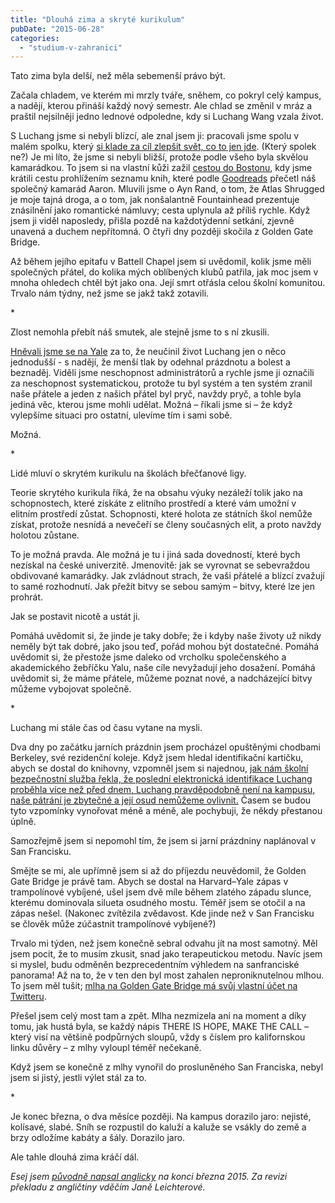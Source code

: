 ```yaml
---
title: "Dlouhá zima a skryté kurikulum"
pubDate: "2015-06-28"
categories:
  - "studium-v-zahranici"
---
```


Tato zima byla delší, než měla sebemenší právo být.

Začala chladem, ve kterém mi mrzly tváře, sněhem, co pokryl celý kampus, a nadějí, kterou přináší každý nový semestr. Ale chlad se změnil v mráz a praštil nejsilněji jedno lednové odpoledne, kdy si Luchang Wang vzala život.

S Luchang jsme si nebyli blízcí, ale znal jsem ji: pracovali jsme spolu v malém spolku, který [si klade za cíl zlepšit svět, co to jen jde](http://yaleea.com). (Který spolek ne?) Je mi líto, že jsme si nebyli bližší, protože podle všeho byla skvělou kamarádkou. To jsem si na vlastní kůži zažil [cestou do Bostonu](http://www.kellnerfoundation.cz/univerzity/nasi-stipendiste/simon-podhajsky/detail/fotbal-efektivni-altruismus-a-spousta-psani), kdy jsme krátili cestu prohlížením seznamu knih, které podle [Goodreads](http://goodreads.com) přečetl náš společný kamarád Aaron. Mluvili jsme o Ayn Rand, o tom, že Atlas Shrugged je moje tajná droga, a o tom, jak nonšalantně Fountainhead prezentuje znásilnění jako romantické námluvy; cesta uplynula až příliš rychle. Když jsem ji viděl naposledy, přišla pozdě na každotýdenní setkání, zjevně unavená a duchem nepřítomná. O čtyři dny později skočila z Golden Gate Bridge.

Až během jejího epitafu v Battell Chapel jsem si uvědomil, kolik jsme měli společných přátel, do kolika mých oblíbených klubů patřila, jak moc jsem v mnoha ohledech chtěl být jako ona. Její smrt otřásla celou školní komunitou. Trvalo nám týdny, než jsme se jakž takž zotavili.

\*

Zlost nemohla přebít náš smutek, ale stejně jsme to s ní zkusili.

[Hněvali jsme se na Yale](http://yaledailynews.com/blog/2015/02/26/in-heated-mental-health-town-hall-students-demand-answers/) za to, že neučinil život Luchang jen o něco jednodušší - s nadějí, že menší tlak by odehnal prázdnotu a bolest a beznaděj. Viděli jsme neschopnost administrátorů a rychle jsme ji označili za neschopnost systematickou, protože tu byl systém a ten systém zranil naše přátele a jeden z našich přátel byl pryč, navždy pryč, a tohle byla jediná věc, kterou jsme mohli udělat. Možná – říkali jsme si – že když vylepšíme situaci pro ostatní, ulevíme tím i sami sobě.

Možná.

\*

Lidé mluví o skrytém kurikulu na školách břečťanové ligy.

Teorie skrytého kurikula říká, že na obsahu výuky nezáleží tolik jako na schopnostech, které získáte z elitního prostředí a které vám umožní v elitním prostředí zůstat. Schopnosti, které holota ze státních škol nemůže získat, protože nesnídá a nevečeří se členy současných elit, a proto navždy holotou zůstane.

To je možná pravda. Ale možná je tu i jiná sada dovedností, které bych nezískal na české univerzitě. Jmenovitě: jak se vyrovnat se sebevraždou obdivované kamarádky. Jak zvládnout strach, že vaši přátelé a blízcí zvažují to samé rozhodnutí. Jak přežít bitvy se sebou samým – bitvy, které lze jen prohrát.

Jak se postavit nicotě a ustát ji.

Pomáhá uvědomit si, že jinde je taky dobře; že i kdyby naše životy už nikdy neměly být tak dobré, jako jsou teď, pořád mohou být dostatečné. Pomáhá uvědomit si, že přestože jsme daleko od vrcholku společenského a akademického žebříčku Yalu, naše cíle nevyžadují jeho dosažení. Pomáhá uvědomit si, že máme přátele, můžeme poznat nové, a nadcházející bitvy můžeme vybojovat společně.

\*

Luchang mi stále čas od času vytane na mysli.

Dva dny po začátku jarních prázdnin jsem procházel opuštěnými chodbami Berkeley, své rezidenční koleje. Když jsem hledal identifikační kartičku, abych se dostal do knihovny, vzpomněl jsem si najednou, [jak nám školní bezpečnostní služba řekla, že poslední elektronická identifikace Luchang proběhla více než před dnem, Luchang pravděpodobně není na kampusu, naše pátrání je zbytečné a její osud nemůžeme ovlivnit.](http://yaledailynews.com/blog/2015/01/28/after-frantic-search-community-mourns-sophomores-death/) Časem se budou tyto vzpomínky vynořovat méně a méně, ale pochybuji, že někdy přestanou úplně.

Samozřejmě jsem si nepomohl tím, že jsem si jarní prázdniny naplánoval v San Francisku.

Smějte se mi, ale upřímně jsem si až do příjezdu neuvědomil, že Golden Gate Bridge je právě tam. Abych se dostal na Harvard–Yale zápas v trampolínové vybíjené, ušel jsem dvě míle během zlatého západu slunce, kterému dominovala silueta osudného mostu. Téměř jsem se otočil a na zápas nešel. (Nakonec zvítězila zvědavost. Kde jinde než v San Francisku se člověk může zúčastnit trampolínové vybíjené?)

Trvalo mi týden, než jsem konečně sebral odvahu jít na most samotný. Měl jsem pocit, že to musím zkusit, snad jako terapeutickou metodu. Navíc jsem si myslel, budu odměněn bezprecedentním výhledem na sanfranciské panorama! Až na to, že v ten den byl most zahalen neproniknutelnou mlhou. To jsem měl tušit; [mlha na Golden Gate Bridge má svůj vlastní účet na Twitteru](https://twitter.com/KarlTheFog).

Přešel jsem celý most tam a zpět. Mlha nezmizela ani na moment a díky tomu, jak hustá byla, se každý nápis THERE IS HOPE, MAKE THE CALL – který visí na většině podpůrných sloupů, vždy s číslem pro kalifornskou linku důvěry – z mlhy vyloupl téměř nečekaně.

Když jsem se konečně z mlhy vynořil do prosluněného San Franciska, nebyl jsem si jistý, jestli výlet stál za to.

\*

Je konec března, o dva měsíce později. Na kampus dorazilo jaro: nejisté, kolísavé, slabé. Sníh se rozpustil do kaluží a kaluže se vsákly do země a brzy odložíme kabáty a šály. Dorazilo jaro.

Ale tahle dlouhá zima kráčí dál.

_Esej jsem [původně napsal anglicky](http://simon.podhajsky.net/blog/2015/the-hidden-curriculum/) na konci března 2015. Za revizi překladu z angličtiny vděčím Janě Leichterové._
